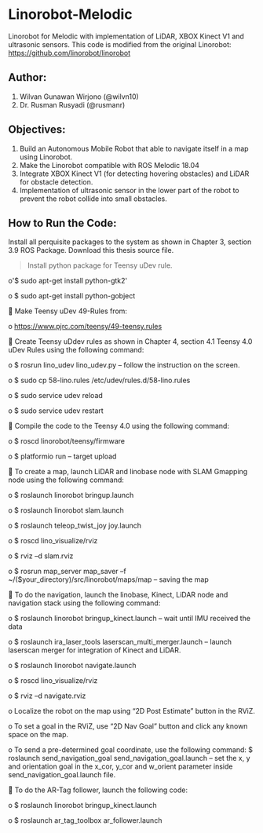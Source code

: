 # Linorobot-Melodic
Linorobot for Melodic with implementation of LiDAR, XBOX Kinect V1 and ultrasonic sensors.
This code is modified from the original Linorobot:
https://github.com/linorobot/linorobot

## Author:

1. Wilvan Gunawan Wirjono (@wilvn10)
2. Dr. Rusman Rusyadi (@rusmanr)

## Objectives:
1. Build an Autonomous Mobile Robot that able to navigate itself in a map using Linorobot.
2. Make the Linorobot compatible with ROS Melodic 18.04
3. Integrate XBOX Kinect V1 (for detecting hovering obstacles) and LiDAR for obstacle detection.
4. Implementation of ultrasonic sensor in the lower part of the robot to prevent the robot collide into small obstacles.

## How to Run the Code:

Install all perquisite packages to the system as shown in Chapter 3, section 3.9 ROS Package. Download this thesis source file.

> Install python package for Teensy uDev rule.

o'$ sudo apt-get install python-gtk2'

o $ sudo apt-get install python-gobject

 Make Teensy uDev 49-Rules from:

o https://www.pjrc.com/teensy/49-teensy.rules

 Create Teensy uDdev rules as shown in Chapter 4, section 4.1 Teensy 4.0 uDev Rules using the following command:

o $ rosrun lino_udev lino_udev.py – follow the instruction on the screen.

o $ sudo cp 58-lino.rules /etc/udev/rules.d/58-lino.rules

o $ sudo service udev reload

o $ sudo service udev restart

 Compile the code to the Teensy 4.0 using the following command:

o $ roscd linorobot/teensy/firmware

o $ platformio run – target upload

 To create a map, launch LiDAR and linobase node with SLAM Gmapping node using the following command:

o $ roslaunch linorobot bringup.launch

o $ roslaunch linorobot slam.launch

o $ roslaunch teleop_twist_joy joy.launch

o $ roscd lino_visualize/rviz

o $ rviz –d slam.rviz

o $ rosrun map_server map_saver –f ~/($your_directory)/src/linorobot/maps/map – saving the map

 To do the navigation, launch the linobase, Kinect, LiDAR node and navigation stack using the following command:

o $ roslaunch linorobot bringup_kinect.launch – wait until IMU received the data

o $ roslaunch ira_laser_tools laserscan_multi_merger.launch – launch laserscan merger for integration of Kinect and LiDAR.

o $ roslaunch linorobot navigate.launch

o $ roscd lino_visualize/rviz

o $ rviz –d navigate.rviz

o Localize the robot on the map using “2D Post Estimate” button in the RViZ.

o To set a goal in the RViZ, use “2D Nav Goal” button and click any known space on the map.

o To send a pre-determined goal coordinate, use the following command: $ roslaunch send_navigation_goal send_navigation_goal.launch – set the x, y and orientation goal in the x_cor, y_cor and w_orient parameter inside send_navigation_goal.launch file.

 To do the AR-Tag follower, launch the following code:

o $ roslaunch linorobot bringup_kinect.launch

o $ roslaunch ar_tag_toolbox ar_follower.launch

